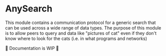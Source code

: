 # AnySearch

This module contains a communication protocol for a generic search that can be used across a wide range of data types. The purpose of this module is to allow peers to query and data like "pictures of cat" even if they don't know where to look for the cats (i.e. in what programs and networks)


🚧 Documentation is WIP 🚧
